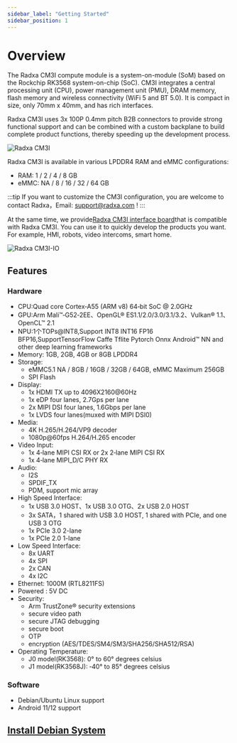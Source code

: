 ```yaml
---
sidebar_label: "Getting Started"
sidebar_position: 1
---
```


# Overview

The Radxa CM3I compute module is a system-on-module (SoM) based on the Rockchip RK3568 system-on-chip (SoC). CM3I integrates a central processing unit (CPU), power management unit (PMU), DRAM memory, flash memory and wireless connectivity (WiFi 5 and BT 5.0). It is compact in size, only 70mm x 40mm, and has rich interfaces.

Radxa CM3I uses 3x 100P 0.4mm pitch B2B connectors to provide strong functional support and can be combined with a custom backplane to build complete product functions, thereby speeding up the development process.

![Radxa CM3I](/img/cm3i/cm3i-overview.webp)

Radxa CM3I is available in various LPDDR4 RAM and eMMC configurations:

- RAM: 1 / 2 / 4 / 8 GB
- eMMC: NA / 8 / 16 / 32 / 64 GB

:::tip
If you want to customize the CM3I configuration, you are welcome to contact Radxa，Email: support@radxa.com !
:::

At the same time, we provide[Radxa CM3I interface board](/compute-module/cm3i/accessories-guides/cm3i-io-board)that is compatible with Radxa CM3I. You can use it to quickly develop the products you want. For example, HMI, robots, video intercoms, smart home.

![Radxa CM3I-IO](/img/cm3i/cm3i-io-overview.webp)

## Features

### Hardware

- CPU:Quad core Cortex‑A55 (ARM v8) 64‑bit SoC @ 2.0GHz
- GPU:Arm Mali™‑G52‑2EE、OpenGL® ES1.1/2.0/3.0/3.1/3.2、Vulkan® 1.1、OpenCL™ 2.1
- NPU:1个TOPs@INT8,Support INT8 INT16 FP16 BFP16,SupportTensorFlow Caffe Tflite Pytorch Onnx Android™ NN and other deep learning frameworks
- Memory: 1GB, 2GB, 4GB or 8GB LPDDR4
- Storage:
  - eMMC5.1 NA / 8GB / 16GB / 32GB / 64GB, eMMC Maximum 256GB
  - SPI Flash
- Display:
  - 1x HDMI TX up to 4096X2160@60Hz
  - 1x eDP four lanes, 2.7Gps per lane
  - 2x MIPI DSI four lanes, 1.6Gbps per lane
  - 1x LVDS four lanes(muxed with MIPI DSI0)
- Media:
  - 4K H.265/H.264/VP9 decoder 
  - 1080p@60fps H.264/H.265 encoder
- Video Input:
  - 1x 4‑lane MIPI CSI RX or 2x 2‑lane MIPI CSI RX
  - 1x 4‑lane MIPI_D/C PHY RX
- Audio:
  - I2S
  - SPDIF_TX
  - PDM, support mic array
- High Speed Interface:
  - 1x USB 3.0 HOST、1x USB 3.0 OTG、2x USB 2.0 HOST
  - 3x SATA，1 shared with USB 3.0 HOST, 1 shared with PCIe, and one USB 3 OTG
  - 1x PCIe 3.0 2-lane
  - 1x PCIe 2.0 1-lane
- Low Speed Interface:
  - 8x UART
  - 4x SPI
  - 2x CAN
  - 4x I2C
- Ethernet: 1000M (RTL8211FS)
- Powered : 5V DC
- Security: 
  - Arm TrustZone® security extensions
  - secure video path
  - secure JTAG debugging
  - secure boot
  - OTP
  - encryption (AES/TDES/SM4/SM3/SHA256/SHA512/RSA)
- Operating Temperature:
  - J0 model(RK3568): 0° to 60° degrees celsius
  - J1 model(RK3568J): ‑40° to 85° degrees celsius

### Software

- Debian/Ubuntu Linux support
- Android 11/12 support

## [Install Debian System](/compute-module/cm3i/install-debian-system)
